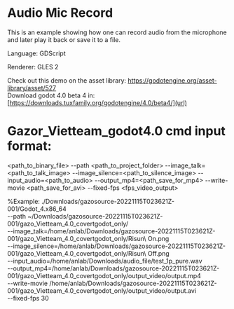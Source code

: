 # Audio Mic Record

This is an example showing how one can record audio from
the microphone and later play it back or save it to a file.

Language: GDScript

Renderer: GLES 2

Check out this demo on the asset library: https://godotengine.org/asset-library/asset/527 \
Download godot 4.0 beta 4 in: [https://downloads.tuxfamily.org/godotengine/4.0/beta4/](url)
# Gazor_Vietteam_godot4.0 cmd input format:
<path_to_binary_file> --path <path_to_project_folder> --image_talk=<path_to_talk_image> --image_silence=<path_to_silence_image> --input_audio=<path_to_audio> --output_mp4=<path_save_for_mp4> --write-movie <path_save_for_avi> --fixed-fps <fps_video_output>

%Example:
./Downloads/gazosource-20221115T023621Z-001/Godot_4.x86_64 \
--path ~/Downloads/gazosource-20221115T023621Z-001/gazo_Vietteam_4.0_covertgodot_only/ \
--image_talk=/home/anlab/Downloads/gazosource-20221115T023621Z-001/gazo_Vietteam_4.0_covertgodot_only/Risun\ On.png \
--image_silence=/home/anlab/Downloads/gazosource-20221115T023621Z-001/gazo_Vietteam_4.0_covertgodot_only/Risun\ Off.png \
--input_audio=/home/anlab/Downloads/audio_file/test_1p_pure.wav \
--output_mp4=/home/anlab/Downloads/gazosource-20221115T023621Z-001/gazo_Vietteam_4.0_covertgodot_only/output_video/output.mp4 \
--write-movie /home/anlab/Downloads/gazosource-20221115T023621Z-001/gazo_Vietteam_4.0_covertgodot_only/output_video/output.avi \
--fixed-fps 30
